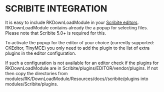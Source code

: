 # SCRIBITE INTEGRATION

It is easy to include RKDownLoadModule in your [Scribite editors](https://github.com/zikula-modules/Scribite/).
RKDownLoadModule contains already the a popup for selecting files.
Please note that Scribite 5.0+ is required for this.

To activate the popup for the editor of your choice (currently supported: CKEditor, TinyMCE)
you only need to add the plugin to the list of extra plugins in the editor configuration.

If such a configuration is not available for an editor check if the plugins for
RKDownLoadModule are in Scribite/plugins/EDITOR/vendor/plugins. If not then copy the directories from
    modules/RK/DownLoadModule/Resources/docs//scribite/plugins into modules/Scribite/plugins.
